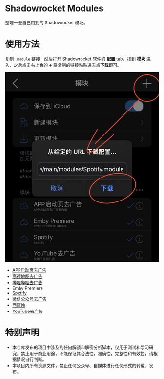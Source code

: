 # Shadowrocket Modules

整理一些自己用到的 Shadowrocket 模块。

# 使用方法

复制 `.module` 链接，然后打开 Shadowrocket 软件的 **配置** tab，找到 **模块** 进入，之后点击右上角的 **+** 将复制的链接粘贴进去点**下载**即可。

![添加模块](assets/add_module.jpg)

- [APP启动页去广告](https://github.com/dotSpecs/shadowrocket-modules/raw/main/modules/AppStartingAds.module)
- [高德地图去广告](https://github.com/dotSpecs/shadowrocket-modules/raw/main/modules/AmapAds.module)
- [哔哩哔哩去广告](https://github.com/dotSpecs/shadowrocket-modules/raw/main/modules/BilibiliAds.module)
- [Emby Premiere](https://github.com/dotSpecs/shadowrocket-modules/raw/main/modules/EmbyPremiere.module)
- [Spotify](https://github.com/dotSpecs/shadowrocket-modules/raw/main/modules/Spotify.module)
- [微信公众号去广告](https://github.com/dotSpecs/shadowrocket-modules/raw/main/modules/WechatMpAds.module)
- [西窗烛](https://github.com/dotSpecs/shadowrocket-modules/raw/main/modules/xcz.module)
- [YouTube去广告](https://github.com/dotSpecs/shadowrocket-modules/raw/main/modules/YoutubeAds.module)

# 特别声明

- 本仓库发布的项目中涉及的任何解锁和解密分析脚本，仅用于测试和学习研究，禁止用于商业用途，不能保证其合法性，准确性，完整性和有效性，请根据情况自行判断。
- 本项目内所有资源文件，禁止任何公众号、自媒体进行任何形式的转载、发布。

